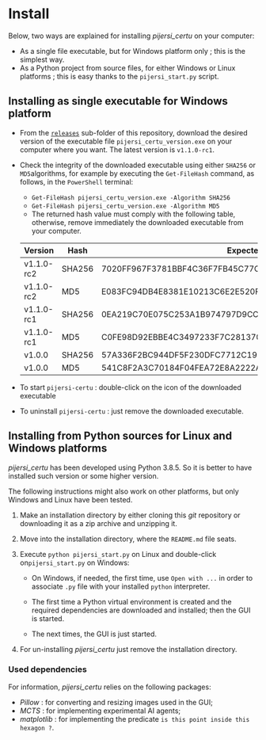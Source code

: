 # Install

Below, two ways are explained for installing *pijersi_certu* on your computer:

- As a single file executable, but for Windows platform only ; this is the simplest way.
- As a Python project from source files, for either Windows or Linux platforms ; this is easy thanks to the `pijersi_start.py` script.

## Installing as single executable for Windows platform

- From the  [`releases`](../releases) sub-folder of this repository, download the desired version of the executable file `pijersi_certu_version.exe` on your computer where you want. The latest version is `v1.1.0-rc1`.
- Check the integrity of the downloaded executable using either `SHA256` or `MD5`algorithms, for example by executing the `Get-FileHash` command, as follows, in the `PowerShell` terminal:
  - `Get-FileHash pijersi_certu_version.exe -Algorithm SHA256`
  - `Get-FileHash pijersi_certu_version.exe -Algorithm MD5`
  - The returned hash value must comply with the following table, otherwise, remove immediately the downloaded executable from your computer.

  | Version    | Hash   | Expected hash value                                          |
  | ---------- | ------ | ------------------------------------------------------------ |
  | v1.1.0-rc2 | SHA256 | 7020FF967F3781BBF4C36F7FB45C77C1721212816F6879F63EB80A82D81EAACD |
  | v1.1.0-rc2 | MD5    | E083FC94DB4E8381E10213C6E2E520FE                             |
  | v1.1.0-rc1 | SHA256 | 0EA219C70E075C253A1B974797D9CCB92531778A7F9FFF4205BEB21F8FA45E28 |
  | v1.1.0-rc1 | MD5    | C0FE98D92EBBE4C3497233F7C281370F                             |
  | v1.0.0     | SHA256 | 57A336F2BC944DF5F230DFC7712C198ED95013C1A2D842DC6F0EDE3FBF985B36 |
  | v1.0.0     | MD5    | 541C8F2A3C70184F04FEA72E8A2222A8                             |



- To start `pijersi-certu` : double-click on the icon of the downloaded executable
- To uninstall  `pijersi-certu` : just remove the downloaded executable.

## Installing from Python sources for Linux and Windows platforms

*pijersi_certu* has been developed using Python 3.8.5. So it is better to have installed such version or some higher version.

The following instructions might also work on other platforms, but only Windows and Linux have been tested.

1. Make an installation directory by either cloning this *git* repository or downloading it as a zip archive and unzipping it.

2. Move into the installation directory, where the `README.md` file seats.

3. Execute `python pijersi_start.py` on Linux and  double-click on`pijersi_start.py` on Windows:

   - On Windows, if needed, the first time, use `Open with ...` in order to associate `.py` file with your installed `python` interpreter.

   - The first time a Python virtual environment is created and the required dependencies are downloaded and installed; then the GUI is started.
   - The next times, the GUI is just started.

4. For un-installing *pijersi_certu* just remove the installation directory.


### Used dependencies

For information, *pijersi_certu* relies on the following packages:

- *Pillow* : for converting and resizing images used in the GUI;
- *MCTS*  : for implementing experimental AI agents;
- *matplotlib* : for implementing the predicate `is this point inside this hexagon ?`.
